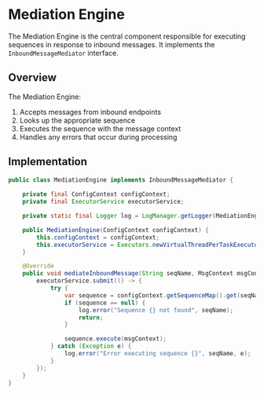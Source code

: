 # Mediation Engine

The Mediation Engine is the central component responsible for executing sequences in response to inbound messages. It implements the `InboundMessageMediator` interface.

## Overview

The Mediation Engine:

1. Accepts messages from inbound endpoints
2. Looks up the appropriate sequence
3. Executes the sequence with the message context
4. Handles any errors that occur during processing

## Implementation

```java
public class MediationEngine implements InboundMessageMediator {
    
    private final ConfigContext configContext;
    private final ExecutorService executorService;

    private static final Logger log = LogManager.getLogger(MediationEngine.class);

    public MediationEngine(ConfigContext configContext) {
        this.configContext = configContext;
        this.executorService = Executors.newVirtualThreadPerTaskExecutor();
    }

    @Override
    public void mediateInboundMessage(String seqName, MsgContext msgContext) {
        executorService.submit(() -> {
            try {
                var sequence = configContext.getSequenceMap().get(seqName);
                if (sequence == null) {
                    log.error("Sequence {} not found", seqName);
                    return;
                }

                sequence.execute(msgContext);
            } catch (Exception e) {
                log.error("Error executing sequence {}", seqName, e);
            }
        });
    }
}
```